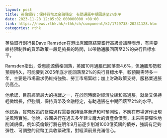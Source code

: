 ```yaml
---
layout: post
title: 英倫銀行：保持貨幣及金融穩定　有助通脹中期回落至2%水平
date: 2023-11-28 12:05:02.000000000 +08:00
link: https://news.rthk.hk/rthk/ch/component/k2/1729738-20231128.htm
categories: rthk
---
```


英倫銀行副行長Dave Ramsden在港出席國際結算銀行高級會議時表示，有需要維持限制性的貨幣政策一段足夠長的時間，以帶動通脹回落至2%的央行目標水平。

Ramsden指出，受惠能源價格回落，英國10月通脹已回落至4.6%，但通脹形勢較預期持久，可能要到2025年底才能回落至2%的央行目標水平，較預期需時多一年，主要是市場需求仍維持強勁、勞工市場緊絀；加上財政政策支持，服務業通脹仍高企。

他承認，目前經濟最大的挑戰之一，在於同時面對經濟放緩和高通脹，就業又保持輕微增長，但強調，保持貨幣及金融穩定，有助通脹在中期回落至2%的水平。

他認為，貨幣政策的緊縮過程需要保持循序漸進和可預測性，不應在市場運作出現逆風時實施。他說，各國央行在過去多年建立龐大的資產負債表，未來需要彈性地削減規模，例如英倫銀行將在明年9月前逐步削減1000億英鎊的債券，強調有足夠彈性、可調整的貨幣工具收緊政策，對經濟前景充滿信心。
